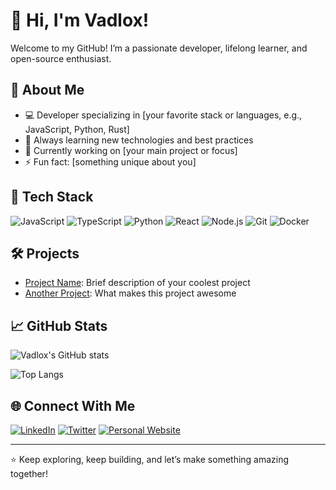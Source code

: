 # 👋 Hi, I'm Vadlox!

Welcome to my GitHub! I’m a passionate developer, lifelong learner, and open-source enthusiast.

## 🚀 About Me

- 💻 Developer specializing in [your favorite stack or languages, e.g., JavaScript, Python, Rust]
- 🌱 Always learning new technologies and best practices
- 🔭 Currently working on [your main project or focus]
- ⚡ Fun fact: [something unique about you]

## 🧩 Tech Stack

![JavaScript](https://img.shields.io/badge/-JavaScript-black?style=flat-square&logo=javascript)
![TypeScript](https://img.shields.io/badge/-TypeScript-black?style=flat-square&logo=typescript)
![Python](https://img.shields.io/badge/-Python-black?style=flat-square&logo=python)
![React](https://img.shields.io/badge/-React-black?style=flat-square&logo=react)
![Node.js](https://img.shields.io/badge/-Node.js-black?style=flat-square&logo=node.js)
![Git](https://img.shields.io/badge/-Git-black?style=flat-square&logo=git)
![Docker](https://img.shields.io/badge/-Docker-black?style=flat-square&logo=docker)

## 🛠️ Projects

- [Project Name](https://github.com/Vadlox/project-name): Brief description of your coolest project
- [Another Project](https://github.com/Vadlox/another-project): What makes this project awesome

## 📈 GitHub Stats

![Vadlox's GitHub stats](https://github-readme-stats.vercel.app/api?username=Vadlox&show_icons=true&hide_title=true&count_private=true&theme=radical)

![Top Langs](https://github-readme-stats.vercel.app/api/top-langs/?username=Vadlox&layout=compact&theme=radical)

## 🌐 Connect With Me

[![LinkedIn](https://img.shields.io/badge/-LinkedIn-blue?style=flat-square&logo=linkedin)](https://linkedin.com/in/vadlox)
[![Twitter](https://img.shields.io/badge/-Twitter-blue?style=flat-square&logo=twitter)](https://twitter.com/vadlox)
[![Personal Website](https://img.shields.io/badge/-Website-darkgreen?style=flat-square&logo=google-chrome)](https://vadlox.com)

---

⭐️ Keep exploring, keep building, and let’s make something amazing together!
